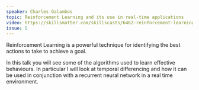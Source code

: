 ```yaml
---
speaker: Charles Galambos
topic: Reinforcement Learning and its use in real-time applications
video: https://skillsmatter.com/skillscasts/6462-reinforcement-learning-and-its-use-in-real-time-applications#
issue: 5
---
```


Reinforcement Learning is a powerful technique for identifying the best actions to take to achieve a goal.

In this talk you will see some of the algorithms used to learn effective behaviours. In particular I will look at temporal differencing and how it can be used in conjunction with a recurrent neural network in a real time environment.

